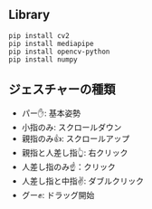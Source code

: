 ## Library
~~~bash!
pip install cv2
pip install mediapipe
pip install opencv-python
pip install numpy
~~~

## ジェスチャーの種類
* パー✋: 基本姿勢
* 小指のみ: スクロールダウン
* 親指のみ👍: スクロールアップ
* 親指と人差し指👆: 右クリック
* 人差し指のみ☝️：クリック
* 人差し指と中指✌️: ダブルクリック
* グー✊: ドラッグ開始
